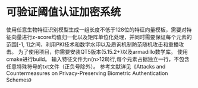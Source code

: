 # 可验证阈值认证加密系统

使用任意生物特征识别模型生成一组长度不低于128位的特征向量模板，需要对特征向量进行z-score均值归一化以及矩阵单位化处理，并同时需要保证每个元素的范围[-1, 1]之间，利用PKI技术和数字水印以及质询机制防范随机攻击和重播攻击。
为了使用项目，你需要安装QT5版本(5.15.2+)以及armadillo数学库。
使用cmake进行build。
输入特征文件为n(n>128)行,每个元素占据独立一行，不包含任意特殊符号的txt文件（正负号除外）。
参考文献详见《Attacks and Countermeasures on Privacy-Preserving Biometric Authentication Schemes》
